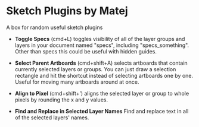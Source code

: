 Sketch Plugins by Matej
=============

A box for random useful sketch plugins

- **Toggle Specs** (cmd+L) toggles visibility of all of the layer groups and layers in your document named "specs", including "specs_something". Other than specs this could be useful with hidden guides.

- **Select Parent Artboards** (cmd+shift+A) selects artboards that contain currently selected layers or groups. You can just draw a selection rectangle and hit the shortcut instead of selecting artboards one by one. Useful for moving many artboards around at once.

- **Align to Pixel** (cmd+shift+’) aligns the selected layer or group to whole pixels by rounding the x and y values.

- **Find and Replace in Selected Layer Names** Find and replace text in all of the selected layers' names.
